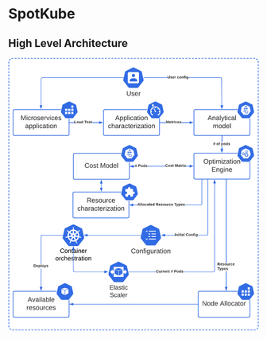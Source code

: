 # SpotKube

## High Level Architecture

![SpotKube](https://github.com/SpotKube/SpotKube/blob/main/resources/OPEN%20SOURCE%20%20-%20Methodology.png "SpotKube")
